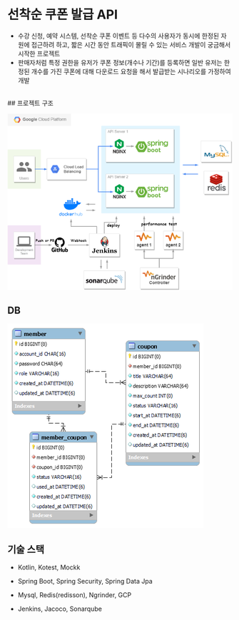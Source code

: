 # 선착순 쿠폰 발급 API

- 수강 신청, 예약 시스템, 선착순 쿠폰 이벤트 등 다수의 사용자가 동시에 한정된 자원에 접근하려 하고, 짧은 시간 동안 트래픽이 몰릴 수 있는 서비스 개발이 궁금해서 시작한 프로젝트
- 판매자처럼 특정 권한을 유저가 쿠폰 정보(개수나 기간)를 등록하면 일반 유저는 한정된 개수를 가진 쿠폰에 대해 다운로드 요청을 해서 발급받는 시나리오를 가정하여 개발
<br>
## 프로젝트 구조

![architecture](./etc/architecture.png)

## DB

![db](./etc/db.png)

## 기술 스택

- Kotlin, Kotest, Mockk

- Spring Boot, Spring Security, Spring Data Jpa

- Mysql, Redis(redisson), Ngrinder, GCP

- Jenkins, Jacoco, Sonarqube